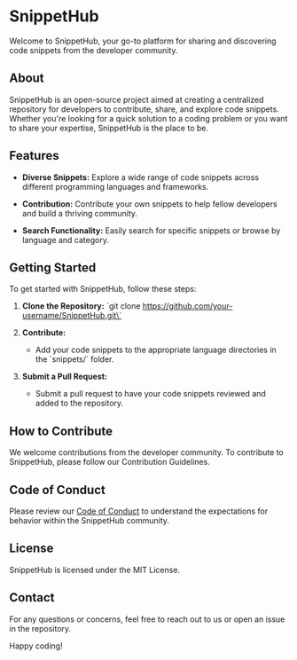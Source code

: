 # SnippetHub

Welcome to SnippetHub, your go-to platform for sharing and discovering code snippets from the developer community. 

## About

SnippetHub is an open-source project aimed at creating a centralized repository for developers to contribute, share, and explore code snippets. Whether you're looking for a quick solution to a coding problem or you want to share your expertise, SnippetHub is the place to be.

## Features 

- **Diverse Snippets:** Explore a wide range of code snippets across different programming languages and frameworks.

- **Contribution:** Contribute your own snippets to help fellow developers and build a thriving community. 

- **Search Functionality:** Easily search for specific snippets or browse by language and category.

## Getting Started

To get started with SnippetHub, follow these steps:

1. **Clone the Repository:** \`git clone https://github.com/your-username/SnippetHub.git\`

2. **Contribute:**
   - Add your code snippets to the appropriate language directories in the \`snippets/\` folder.
   
3. **Submit a Pull Request:** 
   - Submit a pull request to have your code snippets reviewed and added to the repository.
   
## How to Contribute 

We welcome contributions from the developer community. To contribute to SnippetHub, please follow our Contribution Guidelines.

## Code of Conduct

Please review our [Code of Conduct](CODE_OF_CONDUCT.md) to understand the expectations for behavior within the SnippetHub community.

## License 

SnippetHub is licensed under the MIT License. 

## Contact

For any questions or concerns, feel free to reach out to us or open an issue in the repository.

Happy coding!
